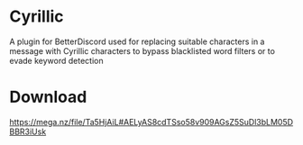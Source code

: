 # Cyrillic
A plugin for BetterDiscord used for replacing suitable characters in a message with Cyrillic characters to bypass blacklisted word filters or to evade keyword detection

# Download
https://mega.nz/file/Ta5HjAiL#AELyAS8cdTSso58v909AGsZ5SuDl3bLM05DBBR3iUsk
